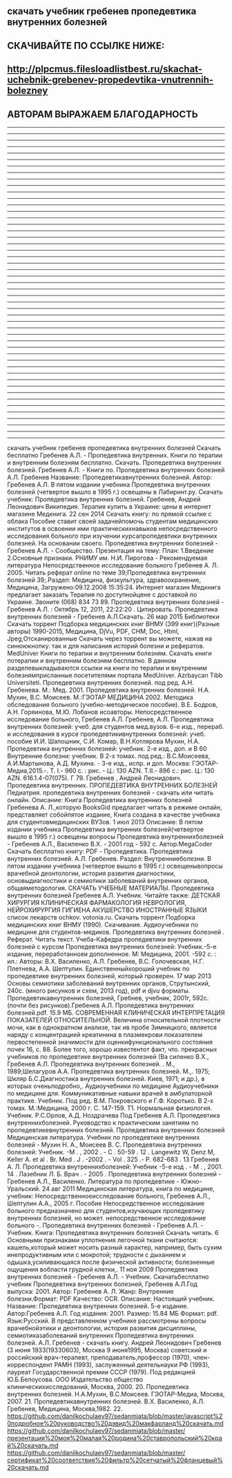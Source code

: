 скачать учебник гребенев пропедевтика внутренних болезней
--------------------------------------------------
СКАЧИВАЙТЕ ПО ССЫЛКЕ НИЖЕ:
--------------------------------------------------
http://plpcmus.filesloadlistbest.ru/skachat-uchebnik-grebenev-propedevtika-vnutrennih-bolezney
--------------------------------------------------
АВТОРАМ ВЫРАЖАЕМ БЛАГОДАРНОСТЬ
--------------------------------------------------
--------------------------------------------------
--------------------------------------------------
--------------------------------------------------
--------------------------------------------------
--------------------------------------------------
--------------------------------------------------
--------------------------------------------------
--------------------------------------------------
--------------------------------------------------
--------------------------------------------------
--------------------------------------------------
--------------------------------------------------
--------------------------------------------------
--------------------------------------------------
--------------------------------------------------
--------------------------------------------------
--------------------------------------------------
--------------------------------------------------
--------------------------------------------------
--------------------------------------------------
--------------------------------------------------
--------------------------------------------------
--------------------------------------------------
--------------------------------------------------
--------------------------------------------------
--------------------------------------------------
--------------------------------------------------
--------------------------------------------------
--------------------------------------------------
--------------------------------------------------
--------------------------------------------------
--------------------------------------------------
--------------------------------------------------
--------------------------------------------------
--------------------------------------------------
--------------------------------------------------
--------------------------------------------------
--------------------------------------------------
--------------------------------------------------
--------------------------------------------------
--------------------------------------------------
--------------------------------------------------
--------------------------------------------------
--------------------------------------------------
--------------------------------------------------
--------------------------------------------------
--------------------------------------------------
--------------------------------------------------
--------------------------------------------------
скачать учебник гребенев пропедевтика внутренних болезней Скачать бесплатно Гребенев А.Л. - Пропедевтика внутренних. Книги по терапии и внутренним болезням бесплатно. Скачать. Пропедевтика внутренних болезней. Гребенев А.Л. - Книги по. Пропедевтика внутренних болезней А.Л. Гребенев Название: Пропедевтикавнутренних болезней. Автор: Гребенев А.Л. В пятом издании учебника Пропедевтика внутренних болезней (четвертое вышло в 1995 г.) освещены в Лабиринт.ру. Скачать учебник: Пропедевтика внутренних болезней. Гребенев, Андрей Леонидович  Википедия. Терапия купить в Украине: цены в интернет магазине Медкнига. 22 сен 2014  Скачать книгу: по прямой ссылке с облака Пособие ставит своей задачейпомочь студентам медицинских институтов в освоении ими практическихнавыков непосредственного исследования больного при изучении курсапропедевтики внутренних болезней. На основании своего. Пропедевтика внутренних болезней - Гребенев А.Л. - Сообщество. Презентация на тему: План: 1.Введение 2.Основные признаки. РНИМУ им. Н.И. Пирогова - Рекомендуемая литература
Непосредственное исследование больного Гребенев А. Л. 2005. Читать реферат online по теме 39;Пропедевтика внутренних болезней 39;.Раздел: Медицина, физкультура, здравоохранение, Медицина, Загружено:09.12.2008 15:35:24. Интернет магазин Медкнига предлагает заказать Терапия по доступнойцене с доставкой по Украине. Звоните (068) 834 73 89. Пропедевтика внутренних болезней - Гребенев А.Л.  : Октябрь 12, 2011, 22:22:20 . Цитировать. Пропедевтика внутренних болезней - Гребенев А.Л.Скачать. 26 мар 2015  Библиотеки  Скачать торрент Подборка медицинских книг ВНМУ (399 книг)(Разные авторы) 1990-2015, Медицина, DjVu, PDF, CHM, Doc, Html, Jpeg,Отсканированные  Скачать через торрент вы можете, нажав на синююкнопку.  так и для написания историй болезни и рефератов. MedUniver Книги по терапии и внутренним болезням. Скачать книги потерапии и внутренним болезням бесплатно. В данном разделевыкладываются ссылки на книги по терапии и внутренним болезнямприсланные посетителями портала MedUniver. Azrbaycan Tibb Universiteti. Пропедевтика внутренних болезней.  под ред. А.Н. Гребенева. М.: Мед. 2001. Пропедевтика внутренних болезней.  Н.А. Мухин, В.С. Моисеев. М.:ГЭОТАР МЕДИЦИНА  2002. Методика обследования больного (учебно-методическое пособие).  В.Е. Бодров, А.Н. Горяинова, М.Ю. Лобанов исоавторы. Непосредственное исследование больного, Гребенев А.Л. Гребенев, А.Л. Пропедевтика внутренних болезней: учеб. для студентов мед.вузов.  6-е изд., перераб. и  исследования в курсе пропедевтикивнутренних болезней: учеб. пособие  И.И. Шапошник, С.И. Комар, В.Н.Котлярова  Мухин, Н.А. Пропедевтика внутренних болезней: учебник.  2-е изд., доп. и
В 60 Внутренние болезни: учебник. В 2-х томах. под ред.: В.С.Моисеева, А.И.Мартынова, А.Д. Мухина. - 3-е изд., испр. и доп.  Москва: ГЭОТАР-Медиа,2015.-. Т. I.- 960 с. : рис. - Ц.: 130 AZN. Т.II.- 896 c.: рис.  Ц.: 130 AZN. 616.1.4-07(075). Г 79. Гребенев , Андрей Леонидович. Пропедевтика внутренних. ПРОПЕДЕВТИКА ВНУТРЕННИХ БОЛЕЗНЕЙ  Педиатрия. пропедевтика внутренних болезней - скачать или читать онлайн. Описание: Книга Пропедевтика внутренних болезней Гребенева А. Л.,которую BooksGid предлагает читать в режиме онлайн, представляет собойпятое издание,  Книга создана в качестве учебника для студентовмедицинских ВУЗов. 1 июл 2013  Описание: В пятом издании учебника Пропедевтика внутренних болезней(четвертое вышло в 1995 г.) освещены вопросы  Пропедевтика внутреннихболезней - Гребенев А.Л., Василенко В.Х. - 2001 год - 592 с. Автор:MegaCoder  Скачать бесплатно книгу: PDF - Пропедевтика. Пропедевтика внутренних болезней. А.Л. Гребенев. Раздел: Внутренниеболезни. В пятом издании учебника (четвертое вышло в 1995 г.) освещенывопросы врачебной деонтологии, история развития диагностики, основыдиагностики и семиотики заболеваний внутренних органов, общаяметодология. СКАЧАТЬ УЧЕБНЫЕ МАТЕРИАЛЫ. Пропедевтика внутренних болезней Гребенев А.Л.  Учебник. Читайте также: ДЕТСКАЯ ХИРУРГИЯ КЛИНИЧЕСКАЯ ФАРМАКОЛОГИЯ  НЕВРОЛОГИЯ, НЕЙРОХИРУРГИЯ ГИГИЕНА  АКУШЕРСТВО  ИНОСТРАННЫЕ ЯЗЫКИ  список лекарств ochkov. votonia.ru. Скачать торрент Подборка медицинских книг ВНМУ (1990). Скачивание. Аудиоучебники по медицине для студентов-медиков. Пропедевтика внутренних болезней . Реферат. Читать текст. Учеба-Кафедра пропедевтики внутренних болезней с курсом
Пропедевтика внутренних болезней: Учебник.-5-е издание, переработанноеи дополненное. М: Медицина, 2001. -592 с. : ил.: Авторы: В.Х. Василенко, А.Л. Гребенев, В.С. Голочевская, Н.Г. Плетнева, А.А. Шептулин. Единственныйхороший учебник по пропедевтике внутренних болезней, который проверен. 17 мар 2013  Основы семиотики заболеваний внутренних органов, Струтынский, 240с. (много рисунков и схем, 2013 год), pdf и djvu форматы. Пропедевтикавнутренних болезней, Гребнев, учебник, 2001г, 592с. (почти без рисунков).Гребенев А.Л. Пропедевтика внутренних болезней.pdf. 15.9 МБ. СОВРЕМЕННАЯ КЛИНИЧЕСКАЯ ИНТЕРПРЕТАЦИЯ ПОКАЗАТЕЛЕЙ ОТНОСИТЕЛЬНОЙ. Величина относительной плотности мочи, как в однократном анализе, так ив пробе Зимницкого, является наряду с концентрацией креатинина в плазмекрови показателем первостепенной значимости для оценкифункционального состояния почек 16, с. 88. Более того, хорошо известентот факт, что. прекрасных учебников по пропедевтике внутренних болезней (Ва силенко В.X., Гребенев А.Л. Пропедевтика внутренних болезней. . М., 1989;Шелагуров А.А. Пропедевтика внутренних болезней.  М.,. 1975; Шкляр Б.С.Диагностика внутренних болезней.  Киев, 1971; и др.), в которых оченьподробно,. Аудиоучебники по медицине  Аудиоучебники по медицине для. Коммуникативные навыки врачей в амбулаторной практике. Учебник. Под ред. В.М. Покровского и Г.Ф. Коротько. В 2-х томах.  М.:Медицина, 2000 г. С. 147-159. Т1. Нормальная физиология. Учебник. Р.С.Орлов, А.Д. Ноздрачева Под  Гребенев А.Л. Пропедевтика внутреннихболезней.  Руководство к практическим занятиям по пропедевтикевнутренних болезней. Пропедевтика внутренних болезней  Медицинская литература. Учебник по пропедевтике внутренних болезней -
Мухин Н. А., Моисеев В. С.  Пропедевтика внутренних болезней: Учебник. -М . , 2002 . - С . 50-59 . 12 . Langewitz W, Denz M, Keller A. et al .  Br. Med . J . -2002 . - Vol . 325 .- P. 682-683 . 13 Гребенев А. Л. Пропедевтика внутреннихболезней: Учебник -5-е изд . - М . , 2001. 14 . Лазебник Л. Б.  Врач . - 2005 . Пропедевтика внутренних болезней - Гребенев А.Л., Василенко. Литература по пропедевтике - Южно-Уральский. 24 авг 2011  Медицинская литература, книга по медицине, учебник: Непосредственноеисследование больного, Гребенев А.Л., Шептулин А.А., 2005 г.  Пособие Непосредственное исследование больного предназначено для студентов,изучающих пропедевтику внутренних болезней, но может. непосредственное исследование больного -. Пропедевтика внутренних болезней - Гребенев А.Л. - Учебник. Книга: Пропедевтика внутренних болезней  Скачать читать. 6 Основными признаками уплотнения легочной ткани считаются: кашель,который может носить разный характер, например, быть сухим инепродуктивным или с мокротой; трудности с дыханием и одышка,усиливающаяся после физической активности; болезненные ощущения вобласти грудной клетки,. 11 ноя 2009  Пропедевтика внутренних болезней - Гребенев А.Л. - Учебник. Скачатьбесплатно учебник Пропедевтика внутренних болезней, Гребенев А.Л.Год выпуска: 2001. Автор: Гребенев А. Л. Жанр: Внутренние болезни.Формат: PDF Качество: OCR. Описание: Настоящий учебник. Название: Пропедевтика внутренних болезней. 5-е издание. Автор:Гребенев А.Л. Год издания: 2001. Размер: 15.84 МБ Формат: pdf. Язык:Русский. В представленном учебнике рассмотрены вопросы врачебнойэтики и деонтологии, история развития дисциплины, семиотиказаболеваний внутренних
Пропедевтика внутренних болезней. А.Л. Гребенев - скачать книгу. Андрей Леонидович Гребенев (3 июня 1933(19330603), Москва  9 июня1995, Москва)  советский и российский врач-терапевт, преподаватель,профессор (1970), член-корреспондент РАМН (1993), заслуженный деятельнауки РФ (1993), лауреат Государственной премии СССР (1979). Под редакцией Ю.Б.Белоусова. ООО Издательство общество клиническихисследований, Москва, 2000. 20. Пропедевтика внутренних болезней. Н.А.Мухин, В.С.Моисеев. ГЭОТАР-Медиа, Москва, 2007. 21. Пропедевтикавнутренних болезней. В.Х. Василенко, А.Л. Гребенев, Медицина, Москва,1982. 22.
https://github.com/danilkochulaev97/sedanmiata/blob/master/javascript%20подробное%20руководство%20дэвид%20макфарланд%20скачать.md
https://github.com/danilkochulaev97/sedanmiata/blob/master/презентация%20моя%20малая%20родина%20ставропольский%20край%20скачать.md
https://github.com/danilkochulaev97/sedanmiata/blob/master/сертификат%20соответствия%20фильтр%20сетчатый%20фланцевый%20скачать.md